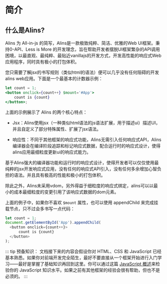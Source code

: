 <!--
 * @Author: chenzhongsheng
 * @Date: 2023-09-08 13:17:31
 * @Description: Coding something
-->
# 简介

## 什么是Alins?

Alins 为 All-in-js 的简写，Alins是一款极致纯粹、简洁、优雅的Web UI框架。秉持0-API、Less is More 的开发理念，旨在帮助开发者摆脱UI框架繁杂的API调用困境，以最直观、最纯粹、最贴近vanillajs的开发方式，开发高性能的响应式Web应用程序，同时具有极小的打包体积。

您只需要了解jsx的书写规则（类似html的语法）便可以几乎没有任何阻碍的开发 alins web应用。下面是一个最基本的计数器示例：

<CodeBox />

```jsx
let count = 1;
<button onclick={count++} $mount='#App'>
    count is {count}
</button>;
```

上面的示例展示了 Alins 的两个核心特点：

- Jsx：Alins使用jsx（一种类似html语法的js语法扩展，用于描述ui）描述UI，并且自定义了部分特殊属性、扩展了jsx语法。

- 响应性：不同于其他框架的响应式功能，Alins无需引入任何响应式API，Alins编译器会在编译阶段追踪和标记响应式数据，配合运行时的响应式设计，使得alins应用最细粒度更新ui的响应式能力。

基于Alins强大的编译器功能和运行时的响应式设计，使得开发者可以仅仅使用最纯粹的jsx开发响应式应用，没有任何的响应式API引入，没有任何多余增加心智负担的语法。并且具有极高的性能和极小的打包体积。

除此之外，Alins未采用vdom，另外得益于细粒度的响应式绑定，alins可以以最小的成本最细粒度的变更引用了该响应式数据的dom元素。

上面的例子中，如果你不喜欢 `$mount` 属性，也可以使用 appendChild 来完成挂载节点，只不过会多书写一点代码：

<CodeBox />

```js
let count = 1;
document.getElementById('App').appendChild(
  <button onclick={count++}>
      count is {count}
  </button>
);
```

::: tip
预备知识：
文档接下来的内容会假设你对 HTML、CSS 和 JavaScript 已经基本熟悉。如果你对前端开发完全陌生，最好不要直接从一个框架开始进行入门学习——最好是掌握了基础知识再回到这里。你可以通过这篇 [JavaScript 概述](https://developer.mozilla.org/zh-CN/docs/Web/JavaScript/Language_overview)来检验你的 JavaScript 知识水平。如果之前有其他框架的经验会很有帮助，但也不是必须的。
:::